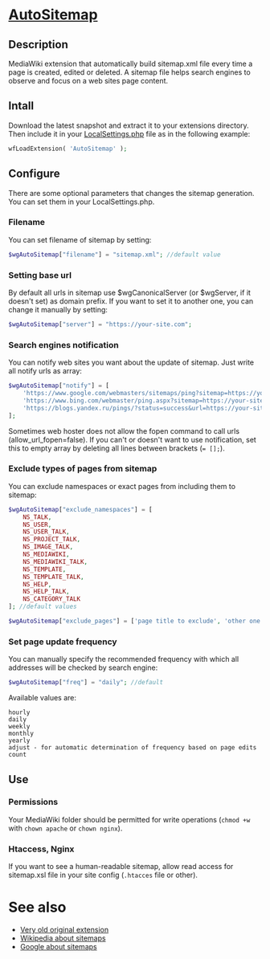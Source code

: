 # [AutoSitemap](https://www.mediawiki.org/wiki/Extension:AutoSitemap)
## Description
MediaWiki extension that automatically build sitemap.xml file every time a page is created, edited or deleted. A sitemap file helps search engines to observe and focus on a web sites page content.

## Intall
Download the latest snapshot and extract it to your extensions directory. Then include it in your [LocalSettings.php](https://www.mediawiki.org/wiki/Manual:LocalSettings.php) file as in the following example:
```php
wfLoadExtension( 'AutoSitemap' );
```

## Configure
There are some optional parameters that changes the sitemap generation. You can set them in your LocalSettings.php.

### Filename
You can set filename of sitemap by setting:
```php
$wgAutoSitemap["filename"] = "sitemap.xml"; //default value
```
### Setting base url
By default all urls in sitemap use $wgCanonicalServer (or $wgServer, if it doesn't set) as domain prefix. If you want to set it to another one, you can change it manually by setting:
```php
$wgAutoSitemap["server"] = "https://your-site.com";
```

### Search engines notification
You can notify web sites you want about the update of sitemap. Just write all notify urls as array:
```php
$wgAutoSitemap["notify"] = [
    'https://www.google.com/webmasters/sitemaps/ping?sitemap=https://your-site.com/sitemap.xml',
    'https://www.bing.com/webmaster/ping.aspx?sitemap=https://your-site.com/sitemap.xml',
    'https://blogs.yandex.ru/pings/?status=success&url=https://your-site.com/sitemap.xml',
];
```
Sometimes web hoster does not allow the fopen command to call urls (allow_url_fopen=false). If you can't or doesn't want to use notification, set this to empty array by deleting all lines between brackets (`= [];`).

### Exclude types of pages from sitemap
You can exclude namespaces or exact pages from including them to sitemap:
```php
$wgAutoSitemap["exclude_namespaces"] = [
    NS_TALK,
    NS_USER,   
    NS_USER_TALK,
    NS_PROJECT_TALK,
    NS_IMAGE_TALK,
    NS_MEDIAWIKI,   
    NS_MEDIAWIKI_TALK,
    NS_TEMPLATE,
    NS_TEMPLATE_TALK,
    NS_HELP,   
    NS_HELP_TALK,
    NS_CATEGORY_TALK
]; //default values

$wgAutoSitemap["exclude_pages"] = ['page title to exclude', 'other one'];
```
### Set page update frequency
You can manually specify the recommended frequency with which all addresses will be checked by search engine:
```php
$wgAutoSitemap["freq"] = "daily"; //default
```
Available values are:
```
hourly
daily
weekly
monthly
yearly
adjust - for automatic determination of frequency based on page edits count
```

## Use
### Permissions
Your MediaWiki folder should be permitted for write operations (`chmod +w` with `chown apache` or `chown nginx`).

### Htaccess, Nginx
If you want to see a human-readable sitemap, allow read access for sitemap.xsl file in your site config (`.htacces` file or other).

# See also
* [Very old original extension](https://www.mediawiki.org/wiki/Extension:ManualSitemap)
* [Wikipedia about sitemaps](https://en.wikipedia.org/wiki/Sitemaps)
* [Google about sitemaps](https://support.google.com/webmasters/answer/156184)
